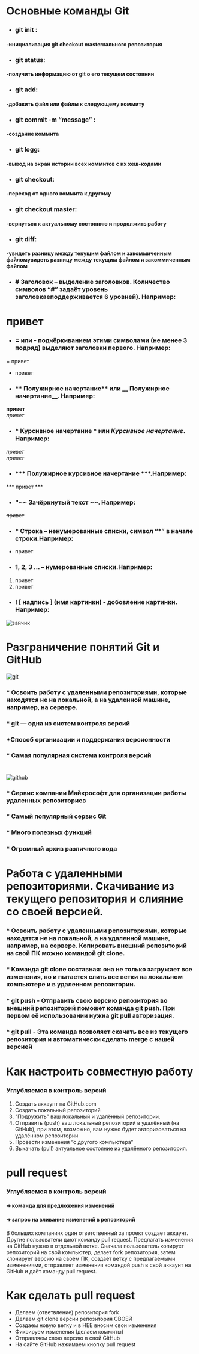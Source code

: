 # Основные команды Git

* ### git init :
#### -инициализация git checkout masterкального репозитория

* ### git status:
#### -получить информацию от git о его текущем состоянии

 * ### git add:
 #### -добавить файл или файлы к следующему коммиту

* ### git commit -m “message” :
#### -создание коммита

* ### git logg:
#### -вывод на экран истории всех коммитов с их хеш-кодами

* ### git checkout:
#### -переход от одного коммита к другому

* ### git checkout master:
#### -вернуться к актуальному состоянию и продолжить работу

* ### git diff:
#### -увидеть разницу между текущим файлом и закоммиченным файломувидеть разницу между текущим файлом и закоммиченным файлом
* ###  # Заголовок – выделение заголовков. Количество символов “#” задаёт уровень заголовкаeподдерживается 6 уровней). Например: 
# привет
* ### = или - подчёркиванием этими символами (не менее 3 подряд) выделяют заголовки первого. Например: 
= привет
-  привет 
* ### ** Полужирное начертание** или __ Полужирное начертание__. Например: 
**привет**  
_привет_
* ### * Курсивное начертание * или _Курсивное начертание_. Например: 
*привет*  
_привет_
* ### *** Полужирное курсивное начертание ***.Например: 
*** привет ***
* ### "~~ Зачёркнутый текст ~~. Например: 
~~привет~~

* ### * Строка – ненумерованные списки, символ “*” в начале строки.Например: 
* привет

* ### 1, 2, 3 … – нумерованные списки.Например: 
1. привет  
2. привет 

* ### ! [ надпись ] (имя картинки) - добовление картинки. Например: 
![зайчик](z.jpg)

 
 # Разграничение понятий Git и GitHub
 ![git](456.png)
 ### * Освоить работу с удаленными репозиториями, которые находятся не на локальной, а на удаленной машине, например, на сервере.
### * git — одна из систем контроля версий
### *Способ организации и поддержания версионности
### * Самая популярная система контроля версий

#
![github](123.png)
### * Сервис компании Майкрософт для организации работы удаленных репозиториев
### * Самый популярный сервис Git
### * Много полезных функций
### * Огромный архив различного кода
#

# Работа с удаленными репозиториями. Скачивание из текущего репозитория и слияние со своей версией.

### * Освоить работу с удаленными репозиториями, которые находятся не на локальной, а на удаленной машине, например, на сервере. Копировать внешний репозиторий на свой ПК можно командой git clone.

### * Команда git clone составная: она не только загружает все изменения, но и пытается слить все ветки на локальном компьютере и в удаленном репозитории.

### * git push - Отправить свою версию репозитория во внешний репозиторий поможет команда git push. При первом её использовании нужна git pull авторизация.

### * git pull - Эта команда позволяет скачать все из текущего репозитория и автоматически сделать merge с нашей версией
#
# Как настроить совместную работу

### Углубляемся в контроль версий

1. Создать аккаунт на GitHub.com
2. Создать локальный репозиторий
3. “Подружить” ваш локальный и удалённый репозитории. 
4. Отправить (push) ваш локальный репозиторий в удалённый (на GitHub), при этом, возможно, 
вам нужно будет авторизоваться на удалённом репозитории
5. Провести изменения “с другого компьютера”
6. Выкачать (pull) актуальное состояние из удалённого репозитория.
#
# pull request
### Углубляемся в контроль версий
#### ➜ команда для предложения изменений
#### ➜ запрос на вливание изменений в репозиторий
В больших компаниях один ответственный за проект создает аккаунт. Другие пользователи дают
команду pull request. Предлагать изменения на GitHub нужно в отдельной ветке. Сначала
пользователь копирует репозиторий на свой компьютер, делает fork репозитория, затем
клонирует версию на своём ПК, создаёт ветку с предлагаемыми изменениями, отправляет
изменения командой push в свой аккаунт на GitHub и даёт команду pull request.
# 
# Как сделать pull request
* Делаем   (ответвление) репозитория fork
* Делаем git clone   версии репозитория СВОЕЙ
* Создаем новую ветку и в НЕЕ вносим свои изменения
* Фиксируем изменения (делаем коммиты)
* Отправляем свою версию в свой GitHub
* На сайте GitHub нажимаем кнопку pull request